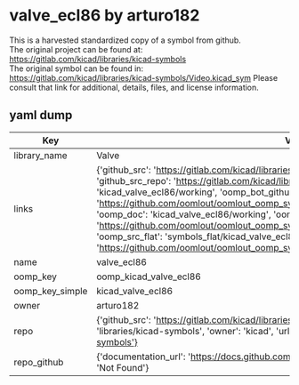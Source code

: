 # valve_ecl86 by arturo182  
This is a harvested standardized copy of a symbol from github.  
The original project can be found at:  
https://gitlab.com/kicad/libraries/kicad-symbols  
The original symbol can be found in:
https://gitlab.com/kicad/libraries/kicad-symbols/Video.kicad_sym
Please consult that link for additional, details, files, and license information.  
## yaml dump  
| Key | Value |  
| --- | --- |  
| library_name | Valve |  
| links | {'github_src': 'https://gitlab.com/kicad/libraries/kicad-symbols/Video.kicad_sym', 'github_src_repo': 'https://gitlab.com/kicad/libraries/kicad-symbols', 'oomp_bot': 'kicad_valve_ecl86/working', 'oomp_bot_github': 'https://github.com/oomlout/oomlout_oomp_symbol_bot/tree/main/kicad_valve_ecl86/working', 'oomp_doc': 'kicad_valve_ecl86/working', 'oomp_doc_github': 'https://github.com/oomlout/oomlout_oomp_symbol_doc/tree/main/kicad_valve_ecl86/working', 'oomp_src_flat': 'symbols_flat/kicad_valve_ecl86/working', 'oomp_src_flat_github': 'https://github.com/oomlout/oomlout_oomp_symbol_src/tree/main/kicad_valve_ecl86/working'} |  
| name | valve_ecl86 |  
| oomp_key | oomp_kicad_valve_ecl86 |  
| oomp_key_simple | kicad_valve_ecl86 |  
| owner | arturo182 |  
| repo | {'github_src': 'https://gitlab.com/kicad/libraries/kicad-symbols/Video.kicad_sym', 'name': 'libraries/kicad-symbols', 'owner': 'kicad', 'url': 'https://gitlab.com/kicad/libraries/kicad-symbols'} |  
| repo_github | {'documentation_url': 'https://docs.github.com/rest/repos/repos#get-a-repository', 'message': 'Not Found'} |  

